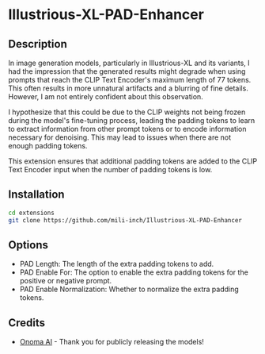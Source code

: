 # Illustrious-XL-PAD-Enhancer

## Description

In image generation models, particularly in Illustrious-XL and its variants, I had the impression that the generated results might degrade when using prompts that reach the CLIP Text Encoder's maximum length of 77 tokens. This often results in more unnatural artifacts and a blurring of fine details. However, I am not entirely confident about this observation.

I hypothesize that this could be due to the CLIP weights not being frozen during the model's fine-tuning process, leading the padding tokens to learn to extract information from other prompt tokens or to encode information necessary for denoising. This may lead to issues when there are not enough padding tokens.

This extension ensures that additional padding tokens are added to the CLIP Text Encoder input when the number of padding tokens is low.

## Installation

```bash
cd extensions
git clone https://github.com/mili-inch/Illustrious-XL-PAD-Enhancer
```

## Options

- PAD Length: The length of the extra padding tokens to add.
- PAD Enable For: The option to enable the extra padding tokens for the positive or negative prompt.
- PAD Enable Normalization: Whether to normalize the extra padding tokens.

## Credits

- [Onoma AI](https://onomaai.com/) - Thank you for publicly releasing the models!
